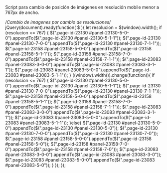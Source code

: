 
Script para cambio de posición de imágenes en resolución mobile menor a 767px de ancho.

/*Cambio de imagenes por cambio de resoluciones*/
jQuery(document).ready(function( $ ){
	let resolucion = $(window).width();
	if (resolucion <= 767) {
       $(".page-id-23130 #panel-23130-5-0-0").appendTo($(".page-id-23130 #panel-23130-5-1-1"));
		$(".page-id-23130 #panel-23130-7-0-0").appendTo($(".page-id-23130 #panel-23130-7-1-1"));
		$(".page-id-23158 #panel-23158-5-0-0").appendTo($(".page-id-23158 #panel-23158-5-1-1"));
		$(".page-id-23158 #panel-23158-7-0-0").appendTo($(".page-id-23158 #panel-23158-7-1-1"));
		$(".page-id-23083 #panel-23083-3-0-0").appendTo($(".page-id-23083 #panel-23083-3-1-1"));
		$(".page-id-23083 #panel-23083-5-0-0").appendTo($(".page-id-23083 #panel-23083-5-1-1"));
    }
	$($(window).width()).change(function(){
	if (resolucion <= 767) {
       $(".page-id-23130 #panel-23130-5-0-0").appendTo($(".page-id-23130 #panel-23130-5-1-1"));
		$(".page-id-23130 #panel-23130-7-0-0").appendTo($(".page-id-23130 #panel-23130-7-1-1"));
		$(".page-id-23158 #panel-23158-5-0-0").appendTo($(".page-id-23158 #panel-23158-5-1-1"));
		$(".page-id-23158 #panel-23158-7-0-0").appendTo($(".page-id-23158 #panel-23158-7-1-1"));
		$(".page-id-23083 #panel-23083-3-0-0").appendTo($(".page-id-23083 #panel-23083-3-1-1"));
		$(".page-id-23083 #panel-23083-5-0-0").appendTo($(".page-id-23083 #panel-23083-5-1-1"));
    }else{
		$(".page-id-23130 #panel-23130-5-0-0").appendTo($(".page-id-23130 #panel-23130-5-0"));
		$(".page-id-23130 #panel-23130-7-0-0").appendTo($(".page-id-23130 #panel-23130-7-0"));
		$(".page-id-23158 #panel-23158-5-0-0").appendTo($(".page-id-23158 #panel-23158-5-0"));
		$(".page-id-23158 #panel-23158-7-0-0").appendTo($(".page-id-23158 #panel-23158-7-0"));
		$(".page-id-23083 #panel-23083-3-0-0").appendTo($(".page-id-23083 #panel-23083-3-0"));
		$(".page-id-23083 #panel-23083-5-0-0").appendTo($(".page-id-23083 #panel-23083-5-0"));
	}
	});
});